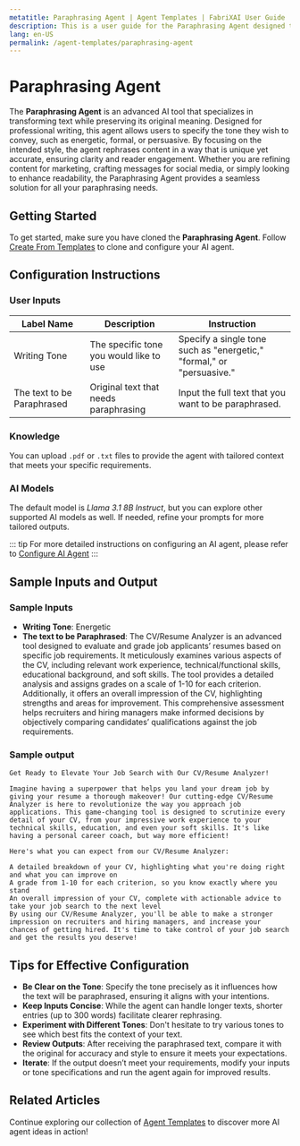 ```yaml
---
metatitle: Paraphrasing Agent | Agent Templates | FabriXAI User Guide
description: This is a user guide for the Paraphrasing Agent designed to assist users in paraphrasing text with a specific tone while maintaining core meanings.
lang: en-US
permalink: /agent-templates/paraphrasing-agent
---
```


# Paraphrasing Agent

The **Paraphrasing Agent** is an advanced AI tool that specializes in transforming text while preserving its original meaning. Designed for professional writing, this agent allows users to specify the tone they wish to convey, such as energetic, formal, or persuasive. By focusing on the intended style, the agent rephrases content in a way that is unique yet accurate, ensuring clarity and reader engagement. Whether you are refining content for marketing, crafting messages for social media, or simply looking to enhance readability, the Paraphrasing Agent provides a seamless solution for all your paraphrasing needs.


## Getting Started

To get started, make sure you have cloned the **Paraphrasing Agent**. Follow [Create From Templates](/en-us/create-from-templates/) to clone and configure your AI agent.


## Configuration Instructions

### User Inputs

| Label Name            | Description                                               | Instruction                           |
| ---------------------- | --------------------------------------------------------- | ------------------------------------- |
| Writing Tone               | The specific tone you would like to use | Specify a single tone such as "energetic," "formal," or "persuasive."                |
| The text to be Paraphrased | Original text that needs paraphrasing   | Input the full text that you want to be paraphrased. |

### Knowledge

You can upload `.pdf` or `.txt` files to provide the agent with tailored context that meets your specific requirements.

### AI Models

The default model is *Llama 3.1 8B Instruct*, but you can explore other supported AI models as well. If needed, refine your prompts for more tailored outputs.

::: tip
For more detailed instructions on configuring an AI agent, please refer to [Configure AI Agent](/en-us/configuer-ai-agent/)
:::


## Sample Inputs and Output

### Sample Inputs

- **Writing Tone**: Energetic
- **The text to be Paraphrased**: The CV/Resume Analyzer is an advanced tool designed to evaluate and grade job applicants’ resumes based on specific job requirements. It meticulously examines various aspects of the CV, including relevant work experience, technical/functional skills, educational background, and soft skills. The tool provides a detailed analysis and assigns grades on a scale of 1-10 for each criterion. Additionally, it offers an overall impression of the CV, highlighting strengths and areas for improvement. This comprehensive assessment helps recruiters and hiring managers make informed decisions by objectively comparing candidates’ qualifications against the job requirements.

### Sample output

```
Get Ready to Elevate Your Job Search with Our CV/Resume Analyzer!

Imagine having a superpower that helps you land your dream job by giving your resume a thorough makeover! Our cutting-edge CV/Resume Analyzer is here to revolutionize the way you approach job applications. This game-changing tool is designed to scrutinize every detail of your CV, from your impressive work experience to your technical skills, education, and even your soft skills. It's like having a personal career coach, but way more efficient!

Here's what you can expect from our CV/Resume Analyzer:

A detailed breakdown of your CV, highlighting what you're doing right and what you can improve on
A grade from 1-10 for each criterion, so you know exactly where you stand
An overall impression of your CV, complete with actionable advice to take your job search to the next level
By using our CV/Resume Analyzer, you'll be able to make a stronger impression on recruiters and hiring managers, and increase your chances of getting hired. It's time to take control of your job search and get the results you deserve!
```


## Tips for Effective Configuration

- **Be Clear on the Tone**: Specify the tone precisely as it influences how the text will be paraphrased, ensuring it aligns with your intentions.
- **Keep Inputs Concise**: While the agent can handle longer texts, shorter entries (up to 300 words) facilitate clearer rephrasing.
- **Experiment with Different Tones**: Don't hesitate to try various tones to see which best fits the context of your text.
- **Review Outputs**: After receiving the paraphrased text, compare it with the original for accuracy and style to ensure it meets your expectations.
- **Iterate**: If the output doesn’t meet your requirements, modify your inputs or tone specifications and run the agent again for improved results.


## Related Articles
Continue exploring our collection of [Agent Templates](/en-us/agent-templates/) to discover more AI agent ideas in action!

